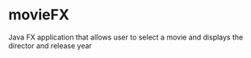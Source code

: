 # movieFX
Java FX application that allows user to select a movie and displays the director and release year
